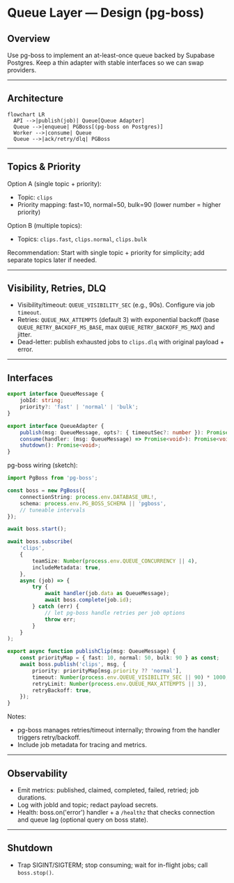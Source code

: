 <!-- artifact_id: 5a5c1e9b-3f5f-4bf1-9a3c-1c1f1e9df0a3 -->

# Queue Layer — Design (pg-boss)

## Overview

Use pg-boss to implement an at-least-once queue backed by Supabase Postgres. Keep a thin adapter with stable interfaces so we can swap providers.

---

## Architecture

```mermaid
flowchart LR
  API -->|publish(job)| Queue[Queue Adapter]
  Queue -->|enqueue| PGBoss[(pg-boss on Postgres)]
  Worker -->|consume| Queue
  Queue -->|ack/retry/dlq| PGBoss
```

---

## Topics & Priority

Option A (single topic + priority):

-   Topic: `clips`
-   Priority mapping: fast=10, normal=50, bulk=90 (lower number = higher priority)

Option B (multiple topics):

-   Topics: `clips.fast`, `clips.normal`, `clips.bulk`

Recommendation: Start with single topic + priority for simplicity; add separate topics later if needed.

---

## Visibility, Retries, DLQ

-   Visibility/timeout: `QUEUE_VISIBILITY_SEC` (e.g., 90s). Configure via job `timeout`.
-   Retries: `QUEUE_MAX_ATTEMPTS` (default 3) with exponential backoff (base `QUEUE_RETRY_BACKOFF_MS_BASE`, max `QUEUE_RETRY_BACKOFF_MS_MAX`) and jitter.
-   Dead-letter: publish exhausted jobs to `clips.dlq` with original payload + error.

---

## Interfaces

```ts
export interface QueueMessage {
    jobId: string;
    priority?: 'fast' | 'normal' | 'bulk';
}

export interface QueueAdapter {
    publish(msg: QueueMessage, opts?: { timeoutSec?: number }): Promise<void>;
    consume(handler: (msg: QueueMessage) => Promise<void>): Promise<void>;
    shutdown(): Promise<void>;
}
```

pg-boss wiring (sketch):

```ts
import PgBoss from 'pg-boss';

const boss = new PgBoss({
    connectionString: process.env.DATABASE_URL!,
    schema: process.env.PG_BOSS_SCHEMA || 'pgboss',
    // tuneable intervals
});

await boss.start();

await boss.subscribe(
    'clips',
    {
        teamSize: Number(process.env.QUEUE_CONCURRENCY || 4),
        includeMetadata: true,
    },
    async (job) => {
        try {
            await handler(job.data as QueueMessage);
            await boss.complete(job.id);
        } catch (err) {
            // let pg-boss handle retries per job options
            throw err;
        }
    }
);

export async function publishClip(msg: QueueMessage) {
    const priorityMap = { fast: 10, normal: 50, bulk: 90 } as const;
    await boss.publish('clips', msg, {
        priority: priorityMap[msg.priority ?? 'normal'],
        timeout: Number(process.env.QUEUE_VISIBILITY_SEC || 90) * 1000,
        retryLimit: Number(process.env.QUEUE_MAX_ATTEMPTS || 3),
        retryBackoff: true,
    });
}
```

Notes:

-   pg-boss manages retries/timeout internally; throwing from the handler triggers retry/backoff.
-   Include job metadata for tracing and metrics.

---

## Observability

-   Emit metrics: published, claimed, completed, failed, retried; job durations.
-   Log with jobId and topic; redact payload secrets.
-   Health: boss.on('error') handler + a `/healthz` that checks connection and queue lag (optional query on boss state).

---

## Shutdown

-   Trap SIGINT/SIGTERM; stop consuming; wait for in-flight jobs; call `boss.stop()`.
